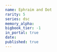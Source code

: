 ```yaml
---
name: Ephraim and Dot
rarity: 5
series: dsc
memory_alpha:
bigbook_tier: -1
in_portal: true
date:
published: true
---
```



